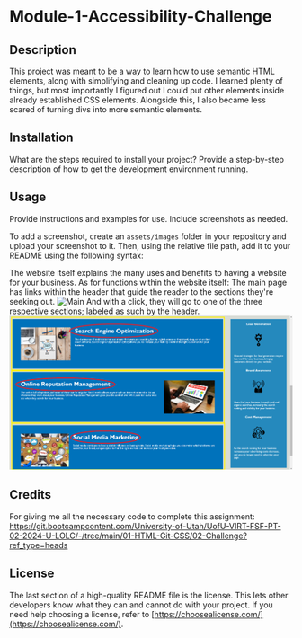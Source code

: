 # Module-1-Accessibility-Challenge

## Description

 This project was meant to be a way to learn how to use semantic HTML elements, along with simplifying and cleaning up code. I learned plenty of things, but most importantly I figured out I could put other elements inside already established CSS elements. Alongside this, I also became less scared of turning divs into more semantic elements.

## Installation

What are the steps required to install your project? Provide a step-by-step description of how to get the development environment running.

## Usage

Provide instructions and examples for use. Include screenshots as needed.

To add a screenshot, create an `assets/images` folder in your repository and upload your screenshot to it. Then, using the relative file path, add it to your README using the following syntax:

The website itself explains the many uses and benefits to having a website for your business. 
As for functions within the website itself:
The main page has links within the header that guide the reader to the sections they're seeking out.
![Main](assets/images/Horiseon%20Main.png)
And with a click, they will go to one of the three respective sections; labeled as such by the header.
![Sections](assets/images/Horiseon%20Sections.png)

## Credits

For giving me all the necessary code to complete this assignment:
https://git.bootcampcontent.com/University-of-Utah/UofU-VIRT-FSF-PT-02-2024-U-LOLC/-/tree/main/01-HTML-Git-CSS/02-Challenge?ref_type=heads  

## License

The last section of a high-quality README file is the license. This lets other developers know what they can and cannot do with your project. If you need help choosing a license, refer to [https://choosealicense.com/](https://choosealicense.com/).
